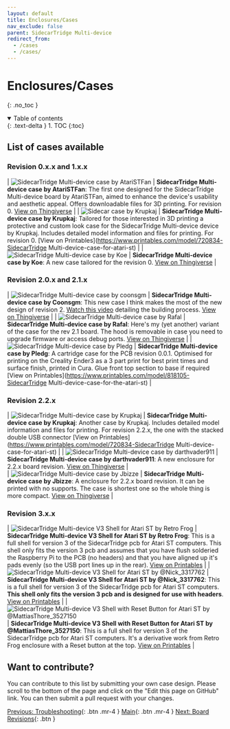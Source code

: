 ```yaml
---
layout: default
title: Enclosures/Cases
nav_exclude: false
parent: SidecarTridge Multi-device
redirect_from:
  - /cases
  - /cases/
---
```


# Enclosures/Cases
{: .no_toc }

<details open markdown="block">
  <summary>
    Table of contents
  </summary>
  {: .text-delta }
1. TOC
{:toc}
</details>

## List of cases available

### Revision 0.x.x and 1.x.x

| ![SidecarTridge Multi-device case by AtariSTFan](https://cdn.thingiverse.com/assets/d3/71/cf/bb/23/large_display_c1fe8e43-8782-46f7-9aab-abc67d63a741.jpeg) | **SidecarTridge Multi-device case by AtariSTFan**: The first one designed for the SidecarTridge Multi-device board by AtariSTFan, aimed to enhance the device's usability and aesthetic appeal. Offers downloadable files for 3D printing. For revision 0. [View on Thingiverse](https://www.thingiverse.com/thing:6280055) |
| ![Sidecar case by Krupkaj](https://media.printables.com/media/prints/720834/images/5654780_9d353f89-7fda-41ea-ae05-6c770b5f52fd_7d53013c-36fe-45da-bf0b-9dec2e38171f/thumbs/inside/1920x1440/jpeg/img_1902.webp) | **SidecarTridge Multi-device case by Krupkaj**: Tailored for those interested in 3D printing a protective and custom look case for the SidecarTridge Multi-device device by Krupkaj. Includes detailed model information and files for printing. For revision 0. [View on Printables](https://www.printables.com/model/720834-SidecarTridge Multi-device-case-for-atari-st) |
| ![SidecarTridge Multi-device case by Koe](https://cdn.thingiverse.com/assets/f5/52/a3/8c/58/large_display_a7b32150-079f-4b3d-b198-001e9172d59b.jpg) | **SidecarTridge Multi-device case by Koe**: A new case tailored for the revision 0. [View on Thingiverse](https://www.thingiverse.com/thing:6514625) |

### Revision 2.0.x and 2.1.x

| ![SidecarTridge Multi-device case by coonsgm](https://cdn.thingiverse.com/assets/ed/58/7e/f4/d8/large_display_6c46c290-6390-491e-a93f-205330f22c2a.png) | **SidecarTridge Multi-device case by Coonsgm**: This new case I think makes the most of the new design of revision 2. [Watch this video](https://www.youtube.com/watch?v=4y9XMxoXGqs) detailing the building process. [View on Thingiverse](https://www.thingiverse.com/thing:6508796) |
| ![SidecarTridge Multi-device case by Rafal](https://cdn.thingiverse.com/assets/a1/bc/cb/9b/f4/large_display_91ca92ca-5af9-4d59-8bf8-fcd0e95b2f75.jpg) | **SidecarTridge Multi-device case by Rafal**: Here's my (yet another) variant of the case for the rev 2.1 board. The hood is removable in case you need to upgrade firmware or access debug ports.  [View on Thingiverse](https://www.thingiverse.com/thing:6545857) |
| ![SidecarTridge Multi-device case by Pledg](https://media.printables.com/media/prints/818105/images/6318899_faa646a7-18f2-4bd0-8a35-3cd2cd8b82f5_12735eb8-b47f-490b-aa39-0e7d93f557c4/thumbs/inside/1600x1200/jpg/pxl_20240324_123831766.webp) | **SidecarTridge Multi-device case by Pledg**: A cartridge case for the PCB revision 0.0.1. Optimised for printing on the Creality Ender3 as a 3 part print for best print times and surface finish, printed in Cura. Glue front top section to base if required  [View on Printables](https://www.printables.com/model/818105-SidecarTridge Multi-device-case-for-the-atari-st) |

### Revision 2.2.x

| ![SidecarTridge Multi-device case by Krupkaj](https://media.printables.com/media/prints/720834/images/7331128_fd906c3c-d35a-4c59-bbbf-d0fb59a5e5bc_ab8a9182-d475-49b2-9df7-59f2f2d26500/thumbs/inside/1920x1440/jpeg/img_3131.webp) | **SidecarTridge Multi-device case by Krupkaj**: Another case by Krupkaj. Includes detailed model information and files for printing. For revision 2.2.x, the one with the stacked double USB connector [View on Printables](https://www.printables.com/model/720834-SidecarTridge Multi-device-case-for-atari-st) |
| ![SidecarTridge Multi-device case by darthvader911](https://cdn.thingiverse.com/assets/b2/db/1b/07/83/large_display_bb01a841-83c2-4b60-9b3a-4c4b410727e8.png) | **SidecarTridge Multi-device case by darthvader911**: A new enclosure for 2.2.x board revision. [View on Thingiverse](https://www.thingiverse.com/thing:6712743) |  
| ![SidecarTridge Multi-device case by Jbizze](https://cdn.thingiverse.com/assets/85/ab/a3/a5/86/large_display_IMG_20241216_080547.jpg) | **SidecarTridge Multi-device case by Jbizze**: A enclosure for 2.2.x board revision. It can be printed with no supports. The case is shortest one so the whole thing is more compact. [View on Thingiverse](https://www.thingiverse.com/thing:6872981) |

### Revision 3.x.x

| ![SidecarTridge Multi-device V3 Shell for Atari ST by Retro Frog](https://media.printables.com/media/prints/328cfe40-162e-4b1a-985d-58c846fb90f1/images/9522381_40e09728-fb22-4062-99d2-bab001096642_1a1e2917-71f4-4fe6-be2d-2f8262182d36/thumbs/inside/1600x1200/png/sidecart_case_2025-apr-16_03-53-05pm-000_customizedview24830383044.webp) | **SidecarTridge Multi-device V3 Shell for Atari ST by Retro Frog**: This is a full shell for version 3 of the SidecarTridge pcb for Atari ST computers. This shell only fits the version 3 pcb and assumes that you have flush solderied the Raspberry Pi to the PCB (no headers) and that you have aligned up it's pads evenly (so the USB port lines up in the rear). [View on Printables](https://www.printables.com/model/1267880-sidecartridge-v3-shell-for-atari-st) |
| ![SidecarTridge Multi-device V3 Shell for Atari ST by @Nick_3317762](https://media.printables.com/media/prints/94fcceda-1491-4a01-b7eb-0c44ad82c862/images/9968564_d6c2eac0-4683-4e8e-928d-d450ef8ad2bd_c115ac3c-0eb1-4ee2-be0c-e84bfaa948d8/thumbs/inside/1600x1200/jpg/img_0893.webp) | **SidecarTridge Multi-device V3 Shell for Atari ST by  @Nick_3317762**: This is a full shell for version 3 of the SidecarTridge pcb for Atari ST computers. **This shell only fits the version 3 pcb and is designed for use with headers**. [View on Printables](https://www.printables.com/model/1321238-sidecart-v3-for-use-with-headers) |
| ![SidecarTridge Multi-device V3 Shell with Reset Button for Atari ST by @MattiasThore_3527150](https://media.printables.com/media/prints/6bf1b1bb-5da5-472b-922a-e7d5c26cad18/images/10420942_49d62c7d-ecdd-4c91-8ec1-799f80017fa2_062cb80c-2c47-43e1-a967-bf6785e088d8/thumbs/inside/1600x1200/png/remix.webp) | **SidecarTridge Multi-device V3 Shell with Reset Button for Atari ST by @MattiasThore_3527150**: This is a full shell for version 3 of the SidecarTridge pcb for Atari ST computers. It's a derivative work from Retro Frog enclosure with a Reset button at the top. [View on Printables](https://www.printables.com/model/1380391-sidecartridge-v3-shell-with-reset-button) |



## Want to contribute?

You can contribute to this list by submitting your own case design. Please scroll to the bottom of the page and click on the "Edit this page on GitHub" link. You can then submit a pull request with your changes.


[Previous: Troubleshooting](/sidecartridge-multidevice/troubleshooting_v2/){: .btn .mr-4 }
[Main](/sidecartridge-multidevice/){: .btn .mr-4 }
[Next: Board Revisions](/sidecartridge-multidevice/revisions/){: .btn }